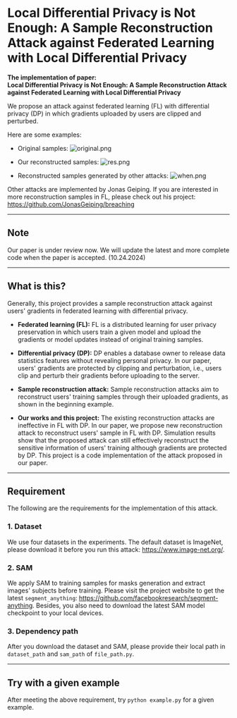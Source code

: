 # Local Differential Privacy is Not Enough: A Sample Reconstruction Attack against Federated Learning with Local Differential Privacy

**The implementation of paper:<br>
Local Differential Privacy is Not Enough: A Sample Reconstruction Attack against Federated Learning with Local Differential Privacy**

We propose an attack against federated learning (FL) with differential privacy (DP) in which gradients uploaded by
users are clipped and perturbed.

Here are some examples:

* Original samples:
![original.png](fig%2Foriginal.png)

* Our reconstructed samples:
![res.png](fig%2Fres.png)

* Reconstructed samples generated by other attacks:
![when.png](fig%2Fwhen.png)

Other attacks are implemented by Jonas Geiping. If you are interested in more reconstruction samples in FL, please check
out his project: https://github.com/JonasGeiping/breaching

---
## Note
Our paper is under review now. We will update the latest and more complete code when the paper is accepted. (10.24.2024)

---

## What is this?

Generally, this project provides a sample reconstruction attack against users' gradients in federated learning with
differential privacy.

* **Federated learning (FL):** FL is a distributed learning for user privacy preservation in which users train a given model 
and upload the gradients or model updates instead of original training samples.

* **Differential privacy (DP):** DP enables a database owner to release data statistics features without revealing personal privacy.
In our paper, users' gradients are protected by clipping and perturbation, i.e., users clip and perturb their gradients before
uploading to the server.

* **Sample reconstruction attack:**  Sample reconstruction attacks aim to reconstruct users' training samples through their
uploaded gradients, as shown in the beginning example.

* **Our works and this project:** The existing reconstruction attacks are ineffective in FL with DP. In our paper, we
propose new reconstruction attack to reconstruct users' sample in FL with DP. Simulation results show that the proposed 
attack can still effectively reconstruct the sensitive information of users' training although gradients are protected by DP.
This project is a code implementation of the attack proposed in our paper.

---

## Requirement

The following are the requirements for the implementation of this attack.

### 1. Dataset
We use four datasets in the experiments. The default dataset is ImageNet, please download it before you run this attack:
https://www.image-net.org/.

### 2. SAM

We apply SAM to training samples for masks generation and extract images' subjects before training. Please visit the
project website to get the latest `segment_anything`: https://github.com/facebookresearch/segment-anything.
Besides, you also need to download the latest SAM model checkpoint to your local devices.

### 3. Dependency path

After you download the dataset and SAM, please provide their local path in `dataset_path` and `sam_path` of `file_path.py`.

---

## Try with a given example

After meeting the above requirement, try `python example.py` for a given example.

